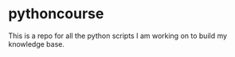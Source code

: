# pythoncourse
This is a repo for all the python scripts I am working on to build my knowledge base. 
